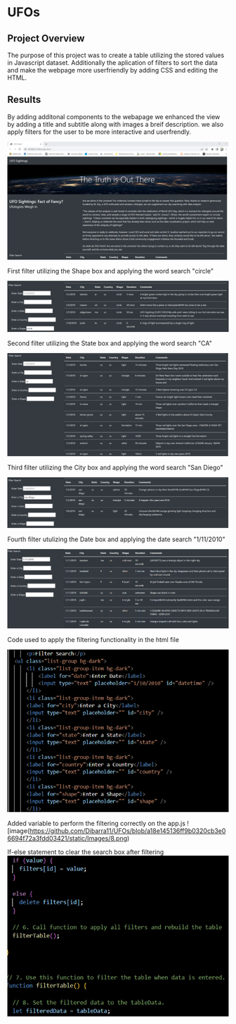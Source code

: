 # UFOs

## Project Overview

The purpose of this project was to create a table utilizing the stored values in Javascript dataset. Additionally the aplication of filters to sort the data and make the webpage more userfriendly by adding CSS and editing the HTML.

## Results

By adding additonal components to the webapage we enhanced the view by adding a title and subtitle along with images a breif description. we also apply filters for the user to be more interactive and userfrendly. 

![image](https://github.com/Dibarra11/UFOs/blob/f4a0dc81ab32de264819c7be37b0fffc7e7f2327/static/Images/1.png)

First filter utilizing the Shape box and applying the word search "circle"

![image](https://github.com/Dibarra11/UFOs/blob/284f992ca29ab24f43efa661c5903885fc2bb067/static/Images/2.png)

Second filter utilizing the State box and applying the word search "CA"

![image](https://github.com/Dibarra11/UFOs/blob/041710eff4d66749c9f0c314ee3a969326d5b498/static/Images/3.png)

Third filter utilizing the City box and applying the word search "San Diego"

![image](https://github.com/Dibarra11/UFOs/blob/d4366026ee7abe20a60a4d1a7196d57bb2c5f3a0/static/Images/4.png)

Fourth filter utulizing the Date box and applying the date search "1/11/2010"

![image](https://github.com/Dibarra11/UFOs/blob/16cf23bc67c94502f48a1d0c9e89eb34b5ec521c/static/Images/5.png)

Code used to apply the filtering functionality in the html file

![image](https://github.com/Dibarra11/UFOs/blob/7d405d73bab40db1139e582e92fc5e756c76b171/static/Images/6.png)

Added variable to perform the filtering correctly on the app.js
![image(https://github.com/Dibarra11/UFOs/blob/a18e145136ff9b0320cb3e06694f72a3fdd03421/static/Images/8.png)

If-else statement to clear the search box after filtering
![image](https://github.com/Dibarra11/UFOs/blob/785d323ca5309cad21e800dba83bae288aa36377/static/Images/7.png)

